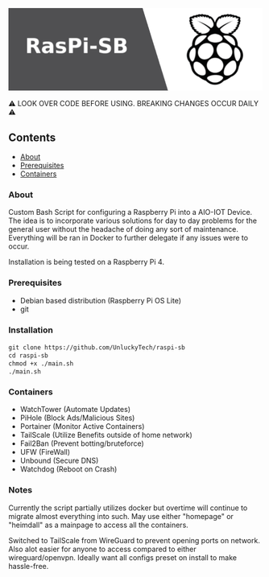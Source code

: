 ![Banner](https://github.com/UnluckyTech/raspi-sb/blob/main/image/pibanner.png)

:warning: LOOK OVER CODE BEFORE USING. BREAKING CHANGES OCCUR DAILY :warning:

## Contents
- [About](#about)
- [Prerequisites](#prerequisites)
- [Containers](#containers)


### About
Custom Bash Script for configuring a Raspberry Pi into a AIO-IOT Device. 
The idea is to incorporate various solutions for day to day problems for the general user without the headache of doing any sort of maintenance.
Everything will be ran in Docker to further delegate if any issues were to occur.

Installation is being tested on a Raspberry Pi 4.

### Prerequisites
- Debian based distribution (Raspberry Pi OS Lite)
- git

### Installation
```
git clone https://github.com/UnluckyTech/raspi-sb
cd raspi-sb
chmod +x ./main.sh
./main.sh
```

### Containers
- WatchTower (Automate Updates)
- PiHole (Block Ads/Malicious Sites)
- Portainer (Monitor Active Containers)
- TailScale (Utilize Benefits outside of home network)
- Fail2Ban (Prevent botting/bruteforce)
- UFW (FireWall)
- Unbound (Secure DNS)
- Watchdog (Reboot on Crash)

### Notes

Currently the script partially utilizes docker but overtime will continue to migrate almost everything into such. 
May use either "homepage" or "heimdall" as a mainpage to access all the containers.

Switched to TailScale from WireGuard to prevent opening ports on network. Also alot easier for anyone to access compared to either wireguard/openvpn.
Ideally want all configs preset on install to make hassle-free.
